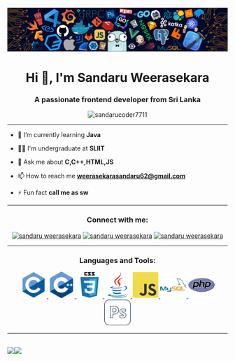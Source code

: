 ![Github Banner](https://github.com/Jaydeep-Yadav/Jaydeep-Yadav/blob/main/banner.png)

<h1 align="center">Hi 👋, I'm Sandaru Weerasekara</h1>
<h3 align="center">A passionate frontend developer from Sri Lanka</h3>

<p align="center"> <img src="https://komarev.com/ghpvc/?username=sandarucoder7711&label=Profile%20views&color=0e75b6&style=flat" alt="sandarucoder7711" /> </p>

---

- 🌱 I’m currently learning **Java**
  
- 👨‍💻 I'm undergraduate at **SLIIT**

- 💬 Ask me about **C,C++,HTML,JS**

- 📫 How to reach me **weerasekarasandaru62@gmail.com**

- ⚡ Fun fact **call me as sw**

---

<h3 align="center">Connect with me:</h3>
<p align="center">
<a href="https://linkedin.com/in/sandaru weerasekara" target="blank"><img align="center" src="https://raw.githubusercontent.com/rahuldkjain/github-profile-readme-generator/master/src/images/icons/Social/linked-in-alt.svg" alt="sandaru weerasekara" height="50" width="60" /></a>
<a href="https://fb.com/sandaru weerasekara" target="blank"><img align="center" src="https://raw.githubusercontent.com/rahuldkjain/github-profile-readme-generator/master/src/images/icons/Social/facebook.svg" alt="sandaru weerasekara" height="50" width="60" /></a> <a href="https://instagram.com/sandaru weerasekara" target="blank"><img align="center" src="https://raw.githubusercontent.com/rahuldkjain/github-profile-readme-generator/master/src/images/icons/Social/instagram.svg" alt="sandaru weerasekara" height="50" width="60" /></a>
</p>

---


<h3 align="center">Languages and Tools:</h3>
<p align="center"> <a href="https://www.cprogramming.com/" target="_blank" rel="noreferrer"> <img src="https://raw.githubusercontent.com/devicons/devicon/master/icons/c/c-original.svg" alt="c" width="60" height="60"/> </a> <a href="https://www.w3schools.com/cpp/" target="_blank" rel="noreferrer"> <img src="https://raw.githubusercontent.com/devicons/devicon/master/icons/cplusplus/cplusplus-original.svg" alt="cplusplus" width="60" height="60"/> </a> <a href="https://www.w3schools.com/css/" target="_blank" rel="noreferrer"> <img src="https://raw.githubusercontent.com/devicons/devicon/master/icons/css3/css3-original-wordmark.svg" alt="css3" width="60" height="60"/> </a> <a href="https://www.java.com" target="_blank" rel="noreferrer"> <img src="https://raw.githubusercontent.com/devicons/devicon/master/icons/java/java-original.svg" alt="java" width="60" height="60"/> </a> <a href="https://developer.mozilla.org/en-US/docs/Web/JavaScript" target="_blank" rel="noreferrer"> <img src="https://raw.githubusercontent.com/devicons/devicon/master/icons/javascript/javascript-original.svg" alt="javascript" width="60" height="60"/> </a> <a href="https://www.mysql.com/" target="_blank" rel="noreferrer"> <img src="https://raw.githubusercontent.com/devicons/devicon/master/icons/mysql/mysql-original-wordmark.svg" alt="mysql" width="60" height="60"/> </a> <a href="https://www.php.net" target="_blank" rel="noreferrer"> <img src="https://raw.githubusercontent.com/devicons/devicon/master/icons/php/php-original.svg" alt="php" width="60" height="60"/> </a> <a href="https://www.photoshop.com/en" target="_blank" rel="noreferrer"> <img src="https://raw.githubusercontent.com/devicons/devicon/master/icons/photoshop/photoshop-line.svg" alt="photoshop" width="60" height="60"/> </a> </p> 

---

<p align="left">
  <table>
  <tbody>
     <br>
        <img height="150em" src="https://github-readme-stats-eight-theta.vercel.app/api?username=sandarucoder7711&show_icons=true&theme=algolia&include_all_commits=true&count_private=true"/>
       <img height= "150" src="https://github-readme-stats.vercel.app/api/top-langs/?username=sandarucoder7711&theme=react&layout=compact" />
 </p>
 </table>
  </tbody>
